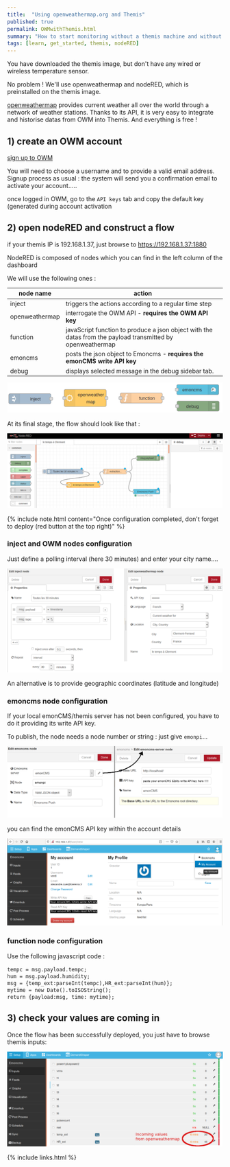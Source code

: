 ```yaml
---
title:  "Using openweathermap.org and Themis"
published: true
permalink: OWMwithThemis.html
summary: "How to start monitoring without a themis machine and without any sensor...."
tags: [learn, get_started, themis, nodeRED]
---
```

You have downloaded the themis image, but don't have any wired or wireless temperature sensor. 

No problem ! We'll use openweathermap and nodeRED, which is preinstalled on the themis image.

[openweathermap](https://openweathermap.org) provides current weather all over the world through a network of weather stations. Thanks to its API, it is very easy to integrate and historise datas from OWM into Themis. And everything is free !

## 1) create an OWM account

[sign up to OWM](https://home.openweathermap.org/users/sign_up)

You will need to choose a username and to provide a valid email address. Signup process as usual : the system will send you a confirmation email to activate your account.....

once logged in OWM, go to the `API keys` tab and copy the default key (generated during account activation

## 2) open nodeRED and construct a flow

if your themis IP is 192.168.1.37, just browse to https://192.168.1.37:1880

NodeRED is composed of nodes which you can find in the left column of the dashboard

We will use the following ones :

node name | action
--|--
inject | triggers the actions according to a regular time step
openweathermap | interrogate the OWM API - **requires the OWM API key**
function | javaScript function to produce a json object with the datas from the payload transmitted by openweathermap
emoncms | posts the json object to Emoncms - **requires the emonCMS write API key**
debug | displays selected message in the debug sidebar tab.

![nodeRED most basic nodes](images/post1/basicnodes.png)

At its final stage, the flow should look like that :

![the flow](images/post1/weatherflow.png)

{% include note.html content="Once configuration completed, don't forget to deploy (red button at the top right)" %}

### inject and OWM nodes configuration

Just define a polling interval (here 30 minutes) and enter your city name....

![nodes configuration part 1](images/post1/config_1.png)

An alternative is to provide geographic coordinates (latitude and longitude)

### emoncms node configuration

If your local emonCMS/themis server has not been configured, you have to do it providing its write API key.

To publish, the node needs a node number or string : just give `emonpi`...

![nodes configuration part 2](images/post1/config_2.png)

you can find the emonCMS API key within the account details

![emoncms API key](images/post1/emonAPIkeys.png)

### function node configuration

Use the following javascript code :

```
tempc = msg.payload.tempc;
hum = msg.payload.humidity;
msg = {temp_ext:parseInt(tempc),HR_ext:parseInt(hum)};
mytime = new Date().toISOString();
return {payload:msg, time: mytime};
```
## 3) check your values are coming in

Once the flow has been successfully deployed, you just have to browse themis inputs:

![emoncms inputs](images/post1/emonCMSinputs.png)

{% include links.html %}
